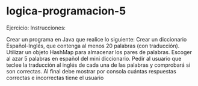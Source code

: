 # logica-programacion-5
Ejercicio: 
Instrucciones:

Crear un programa en Java que realice lo siguiente:
Crear un diccionario Español-Inglés, que contenga al menos 20 palabras (con traducción).
Utilizar un objeto HashMap para almacenar los pares de palabras.
Escoger al azar 5 palabras en español del mini diccionario.
Pedir al usuario que teclee la traducción al inglés de cada una de las palabras y comprobará si son correctas.
Al final debe mostrar por consola cuántas respuestas correctas e incorrectas tiene el usuario
